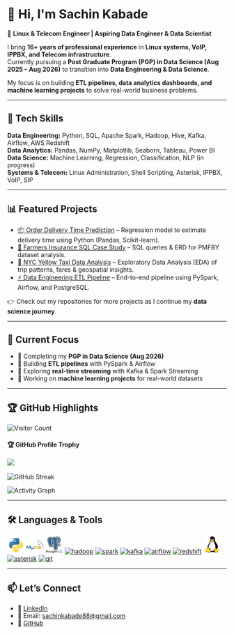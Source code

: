 # 👋 Hi, I'm Sachin Kabade  

🚀 **Linux & Telecom Engineer | Aspiring Data Engineer & Data Scientist**  

I bring **16+ years of professional experience** in **Linux systems, VoIP, IPPBX, and Telecom infrastructure**.  
Currently pursuing a **Post Graduate Program (PGP) in Data Science (Aug 2025 – Aug 2026)** to transition into **Data Engineering & Data Science**.  

My focus is on building **ETL pipelines, data analytics dashboards, and machine learning projects** to solve real-world business problems.  

---

## 🔧 Tech Skills  

**Data Engineering:** Python, SQL, Apache Spark, Hadoop, Hive, Kafka, Airflow, AWS Redshift  
**Data Analytics:** Pandas, NumPy, Matplotlib, Seaborn, Tableau, Power BI  
**Data Science:** Machine Learning, Regression, Classification, NLP (in progress)  
**Systems & Telecom:** Linux Administration, Shell Scripting, Asterisk, IPPBX, VoIP, SIP  

---

## 📊 Featured Projects  

- [📦 Order Delivery Time Prediction](#) – Regression model to estimate delivery time using Python (Pandas, Scikit-learn).  
- [🌾 Farmers Insurance SQL Case Study](#) – SQL queries & ERD for PMFBY dataset analysis.  
- [🚖 NYC Yellow Taxi Data Analysis](#) – Exploratory Data Analysis (EDA) of trip patterns, fares & geospatial insights.  
- [⚡ Data Engineering ETL Pipeline](#) – End-to-end pipeline using PySpark, Airflow, and PostgreSQL.  

👉 Check out my repositories for more projects as I continue my **data science journey**.  

---

## 🎯 Current Focus  

- 📌 Completing my **PGP in Data Science (Aug 2026)**  
- 📌 Building **ETL pipelines** with PySpark & Airflow  
- 📌 Exploring **real-time streaming** with Kafka & Spark Streaming  
- 📌 Working on **machine learning projects** for real-world datasets  

---

## 🏆 GitHub Highlights  

![Visitor Count](https://profile-counter.glitch.me/sachink88/count.svg)  

<div>
  <h4>🏆 GitHub Profile Trophy</h4>
  <a href="https://github.com/ryo-ma/github-profile-trophy">
    <img src="https://github-profile-trophy.vercel.app/?username=sachink88&column=7&theme=onedark"/>
  </a>
</div>

![GitHub Streak](https://github-readme-streak-stats.herokuapp.com/?user=sachink88&theme=dark&hide_border=true)  

![Activity Graph](https://github-readme-activity-graph.vercel.app/graph?username=sachink88&theme=react-dark&area=true)  

---

## 🛠️ Languages & Tools  

<p align="left">
  <a href="https://www.python.org" target="_blank"><img src="https://raw.githubusercontent.com/devicons/devicon/master/icons/python/python-original.svg" alt="python" width="40" height="40"/></a>
  <a href="https://www.mysql.com/" target="_blank"><img src="https://raw.githubusercontent.com/devicons/devicon/master/icons/mysql/mysql-original-wordmark.svg" alt="mysql" width="40" height="40"/></a>
  <a href="https://www.postgresql.org" target="_blank"><img src="https://raw.githubusercontent.com/devicons/devicon/master/icons/postgresql/postgresql-original-wordmark.svg" alt="postgresql" width="40" height="40"/></a>
  <a href="https://hadoop.apache.org/" target="_blank"><img src="https://www.vectorlogo.zone/logos/apache_hadoop/apache_hadoop-icon.svg" alt="hadoop" width="40" height="40"/></a>
  <a href="https://spark.apache.org/" target="_blank"><img src="https://www.vectorlogo.zone/logos/apache_spark/apache_spark-ar21.svg" alt="spark" width="80" height="40"/></a>
  <a href="https://kafka.apache.org/" target="_blank"><img src="https://www.vectorlogo.zone/logos/apache_kafka/apache_kafka-icon.svg" alt="kafka" width="40" height="40"/></a>
  <a href="https://airflow.apache.org/" target="_blank"><img src="https://www.vectorlogo.zone/logos/apache_airflow/apache_airflow-icon.svg" alt="airflow" width="40" height="40"/></a>
  <a href="https://aws.amazon.com/redshift/" target="_blank"><img src="https://www.vectorlogo.zone/logos/amazon_redshift/amazon_redshift-icon.svg" alt="redshift" width="40" height="40"/></a>
  <a href="https://www.linux.org/" target="_blank"><img src="https://raw.githubusercontent.com/devicons/devicon/master/icons/linux/linux-original.svg" alt="linux" width="40" height="40"/></a>
  <a href="https://www.asterisk.org/" target="_blank"><img src="https://www.vectorlogo.zone/logos/asterisk/asterisk-icon.svg" alt="asterisk" width="40" height="40"/></a>
  <a href="https://git-scm.com/" target="_blank"><img src="https://www.vectorlogo.zone/logos/git-scm/git-scm-icon.svg" alt="git" width="40" height="40"/></a>
</p>  

---

## 📫 Let’s Connect  

- 💼 [LinkedIn](https://linkedin.com/in/sachinkabadede309)  
- 📧 Email: sachinkabade88@gmail.com  
- 🐙 [GitHub](https://github.com/sachink88)
